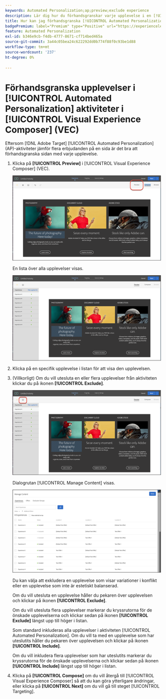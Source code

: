 ```yaml
---
keywords: Automated Personalization;ap;preview;exclude experience
description: Lär dig hur du förhandsgranskar varje upplevelse i en [!UICONTROL Automated Personalization] (AP) aktivitet i  [!DNL Adobe Target] med hjälp av [!UICONTROL Visual Experience Composer] (VEC).
title: Hur kan jag förhandsgranska [!UICONTROL Automated Personalization] upplevelser i VEC?
badgePremium: label="Premium" type="Positive" url="https://experienceleague.adobe.com/docs/target/using/introduction/intro.html?lang=sv-SE#premium newtab=true" tooltip="Se vad som ingår i Target Premium."
feature: Automated Personalization
exl-id: b346e9cb-f4db-4777-8671-cf714bed465a
source-git-commit: 3a44c05bea24c622292dd0b774f88f0c93be1d88
workflow-type: tm+mt
source-wordcount: '237'
ht-degree: 0%

---
```


# Förhandsgranska upplevelser i [!UICONTROL Automated Personalization] aktiviteter i [!UICONTROL Visual Experience Composer] (VEC)

Eftersom [!DNL Adobe Target] [!UICONTROL Automated Personalization] (AP)-aktiviteter jämför flera erbjudanden på en sida är det bra att förhandsgranska sidan med varje upplevelse.

1. Klicka på **[!UICONTROL Preview]** i [!UICONTROL Visual Experience Composer] (VEC).

   ![Ikon för förhandsgranskning](/help/main/c-activities/t-automated-personalization/assets/preview.png)

   En lista över alla upplevelser visas.

   ![Förhandsgranska upplevelser](/help/main/c-activities/t-automated-personalization/assets/ap_preview-new.png)

1. Klicka på en specifik upplevelse i listan för att visa den upplevelsen.

1. (Villkorligt) Om du vill utesluta en eller flera upplevelser från aktiviteten klickar du på ikonen **[!UICONTROL Exclude]**.

   ![Uteslut ikon](/help/main/c-activities/t-automated-personalization/assets/ap_exclude-new.png)

   Dialogrutan [!UICONTROL Manage Content] visas.

   ![Dialogrutan Hantera innehåll](/help/main/c-activities/t-automated-personalization/assets/preview-exclude.png)

   Du kan välja att exkludera en upplevelse som visar variationer i konflikt eller en upplevelse som inte är estetiskt balanserad.

   Om du vill utesluta en upplevelse håller du pekaren över upplevelsen och klickar på ikonen **[!UICONTROL Exclude]**.

   Om du vill utesluta flera upplevelser markerar du kryssrutorna för de önskade upplevelserna och klickar sedan på ikonen **[!UICONTROL Exclude]** längst upp till höger i listan.

   Som standard inkluderas alla upplevelser i aktiviteten [!UICONTROL Automated Personalization]. Om du vill ta med en upplevelse som har uteslutits håller du pekaren över upplevelsen och klickar på ikonen **[!UICONTROL Include]**.

   Om du vill inkludera flera upplevelser som har uteslutits markerar du kryssrutorna för de önskade upplevelserna och klickar sedan på ikonen **[!UICONTROL Include]** längst upp till höger i listan.

1. Klicka på **[!UICONTROL Compose]** om du vill återgå till [!UICONTROL Visual Experience Composer] så att du kan göra ytterligare ändringar, eller klicka på **[!UICONTROL Next]** om du vill gå till steget [!UICONTROL Targeting].
